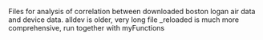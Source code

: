Files for analysis of correlation between downloaded boston logan air data and device data. 
alldev is older, very long file
_reloaded is much more comprehensive, run together with myFunctions
